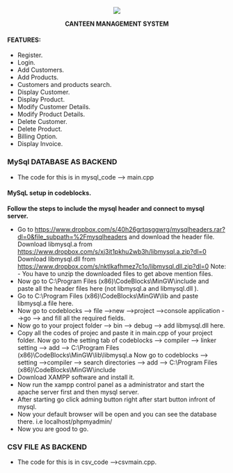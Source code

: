 <p align="center">
  <img  src=../logo.png" />
</p>

<p align="center"><b>CANTEEN MANAGEMENT SYSTEM</b></p>


#### FEATURES:

* Register.
* Login.
* Add Customers.
* Add Products.
* Customers and products search.
* Display Customer. 
* Display Product.
* Modify Customer Details.
* Modify Product Details.
* Delete Customer.
* Delete Product.
* Billing Option.
* Display Invoice. 


###                                      MySql DATABASE AS BACKEND

* The code for this is in mysql_code --> main.cpp

#### MySqL setup in codeblocks.

**Follow the steps to include the mysql header and connect to mysql server.**


*  Go to https://www.dropbox.com/s/40h26grtqsggwrg/mysqlheaders.rar?dl=0&file_subpath=%2Fmysqlheaders and download 
      the header file.
      Download libmysql.a from https://www.dropbox.com/s/xj3it1pkhu2wb3h/libmysql.a.zip?dl=0
      Download libmysql.dll from https://www.dropbox.com/s/nktlkafhmez7c1o/libmysql.dll.zip?dl=0
      Note: - You have to unzip the downloaded files to get above mention files.
*  Now go to C:\Program Files (x86)\CodeBlocks\MinGW\include  and paste all the header files here (not libmysql.a and libmysql.dll ).
*  Go to C:\Program Files (x86)\CodeBlocks\MinGW\lib  and paste libmysql.a file here.
*  Now go to codeblocks --> file -->new -->project -->console application -->go --> and fill all the required fields.
*  Now go to your project folder --> bin --> debug --> add libmysql.dll here.
*  Copy all the codes of projec and paste it in main.cpp of your project folder.
     Now go to the setting tab of codeblocks --> compiler --> linker setting --> add --> 
     C:\Program Files (x86)\CodeBlocks\MinGW\lib\libmysql.a
     Now go to codeblocks --> setting -->compiler --> search directories --> add -->
     C:\Program Files (x86)\CodeBlocks\MinGW\include
*  Download XAMPP software and install it.
* Now run the xampp control panel as a administrator and start the apache server first and then mysql server.
*  After starting go click adming button right after start button infront of mysql.
*  Now your default browser will be open and you can see the database there. i.e localhost/phpmyadmin/
*  Now you are good to go.
  
###                                       CSV FILE AS BACKEND  

* The code for this is in csv_code -->csvmain.cpp.

